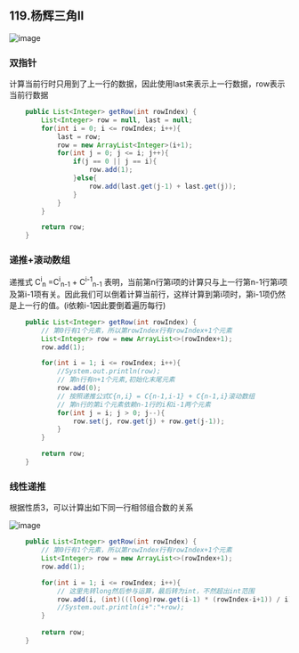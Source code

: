 ## 119.杨辉三角II

![image](https://user-images.githubusercontent.com/12841424/146872149-485f1d04-c704-46fa-9c79-0ce719d55f5e.png)

### **双指针**

计算当前行时只用到了上一行的数据，因此使用last来表示上一行数据，row表示当前行数据

```java
    public List<Integer> getRow(int rowIndex) {
        List<Integer> row = null, last = null;
        for(int i = 0; i <= rowIndex; i++){
            last = row;
            row = new ArrayList<Integer>(i+1);
            for(int j = 0; j <= i; j++){
                if(j == 0 || j == i){
                    row.add(1);     
                }else{
                    row.add(last.get(j-1) + last.get(j));
                }
            }
        }

        return row;
    }
```



### 递推+滚动数组

递推式 C<sup>i</sup><sub>n</sub> =C<sup>i</sup><sub>n-1</sub> + C<sup>i-1</sup><sub>n-1</sub> 表明，当前第n行第i项的计算只与上一行第n-1行第i项及第i-1项有关。因此我们可以倒着计算当前行，这样计算到第i项时，第i-1项仍然是上一行的值。(i依赖i-1因此要倒着遍历每行)

```java
    public List<Integer> getRow(int rowIndex) {
        // 第0行有1个元素，所以第rowIndex行有rowIndex+1个元素
        List<Integer> row = new ArrayList<>(rowIndex+1);
        row.add(1);

        for(int i = 1; i <= rowIndex; i++){
            //System.out.println(row);
            // 第n行有n+1个元素,初始化末尾元素
            row.add(0);
            // 按照递推公式C{n,i} = C{n-1,i-1} + C{n-1,i}滚动数组
            // 第n行的第i个元素依赖n-1行的i和i-1两个元素
            for(int j = i; j > 0; j--){
                row.set(j, row.get(j) + row.get(j-1));
            }
        }

        return row;
    }
```



### 线性递推

根据性质3，可以计算出如下同一行相邻组合数的关系

![image](https://user-images.githubusercontent.com/12841424/146872111-cd39e635-49b9-40c0-9d99-368fa9fd91a2.png)

```java
    public List<Integer> getRow(int rowIndex) {
        // 第0行有1个元素，所以第rowIndex行有rowIndex+1个元素
        List<Integer> row = new ArrayList<>(rowIndex+1);
        row.add(1);

        for(int i = 1; i <= rowIndex; i++){
            // 这里先转long然后参与运算，最后转为int，不然超出int范围
            row.add(i, (int)(((long)row.get(i-1) * (rowIndex-i+1)) / i));
            //System.out.println(i+":"+row);
        }
        
        return row;
    }
```

